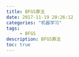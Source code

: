 ```yaml
---
title: BFGS算法
date: 2017-11-19 20:26:12 
categories: "机器学习" 
tags: 
     - BFGS
description: BFGS算法
toc: true
---
```

